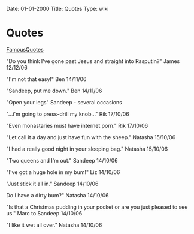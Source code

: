 Date: 01-01-2000
Title: Quotes
Type: wiki


Quotes 
======





[FamousQuotes](https://union.ic.ac.uk/rcc/caving/old/wiki/edit.php?n=Main.FamousQuotes)

"Do you think I've gone past Jesus and straight into Rasputin?" James
12/12/06

"I'm not that easy!" Ben 14/11/06

"Sandeep, put me down." Ben 14/11/06

"Open your legs" Sandeep - several occasions

"...i'm going to press-drill my knob..." Rik 17/10/06

"Even monastaries must have internet porn." Rik 17/10/06

"Let call it a day and just have fun with the sheep." Natasha 15/10/06

"I had a really good night in your sleeping bag." Natasha 15/10/06

"Two queens and I'm out." Sandeep 14/10/06

"I've got a huge hole in my bum!" Liz 14/10/06

"Just stick it all in." Sandeep 14/10/06

Do I have a dirty bum?" Natasha 14/10/06

"Is that a Christmas pudding in your pocket or are you just pleased to
see us." Marc to Sandeep 14/10/06

"I like it wet all over." Natasha 14/10/06







